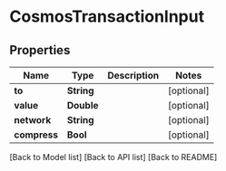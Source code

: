 # CosmosTransactionInput

## Properties

| Name         | Type       | Description | Notes       |
| ------------ | ---------- | ----------- | ----------- |
| **to**       | **String** |             | \[optional] |
| **value**    | **Double** |             | \[optional] |
| **network**  | **String** |             | \[optional] |
| **compress** | **Bool**   |             | \[optional] |

\[Back to Model list] \[Back to API list] \[Back to README]
